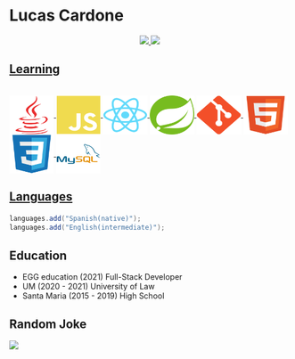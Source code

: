 # Lucas Cardone
<div align="center">
  <a href="https://github.com/lucascardone">
  <img height="150em" src="https://github-readme-stats.vercel.app/api?username=lucascardone&show_icons=true&theme=react&include_all_commits=true&count_private=true"/>
  <img height="150em" src="https://github-readme-stats.vercel.app/api/top-langs/?username=lucascardone&layout=compact&langs_count=7&theme=react"/>
</div>
  
## Learning
  
<div style="display: inline_block"><br>
  <img align="center" alt="Lucas-Java" height="70" width="80" src="https://github.com/devicons/devicon/blob/master/icons/java/java-plain.svg">
  <img align="center" alt="Lucas-Js" height="70" width="80" src="https://raw.githubusercontent.com/devicons/devicon/master/icons/javascript/javascript-plain.svg">
  <img align="center" alt="Lucas-React" height="70" width="80" src="https://raw.githubusercontent.com/devicons/devicon/master/icons/react/react-original.svg">
  <img align="center" alt="Lucas-SpringBoot" height="70" width="80" src="https://github.com/devicons/devicon/blob/master/icons/spring/spring-original.svg">
  <img align="center" alt="Lucas-Git" height="70" width="80" src="https://github.com/devicons/devicon/blob/master/icons/git/git-original.svg">
  <img align="center" alt="Lucas-HTML" height="70" width="80" src="https://raw.githubusercontent.com/devicons/devicon/master/icons/html5/html5-original.svg">
  <img align="center" alt="Lucas-CSS" height="70" width="80" src="https://raw.githubusercontent.com/devicons/devicon/master/icons/css3/css3-original.svg">
  <img align="center" alt="Lucas-SQL" height="70" width="80" src="https://github.com/devicons/devicon/blob/master/icons/mysql/mysql-original-wordmark.svg">
</div>

## Languages
```java
languages.add("Spanish(native)");
languages.add("English(intermediate)");
```
## Education

- EGG education (2021) Full-Stack Developer
- UM (2020 - 2021) University of Law
- Santa Maria (2015 - 2019) High School
## Random Joke
<img src= https://camo.githubusercontent.com/6e6318e45cd6fffd32ea53a65decc3b4f7891e3f1f8016ea7704f75a0e310dcd/68747470733a2f2f726561646d652d6a6f6b65732e76657263656c2e6170702f6170693f7468656d653d736f6c6964426c7565 />
  

  
  
